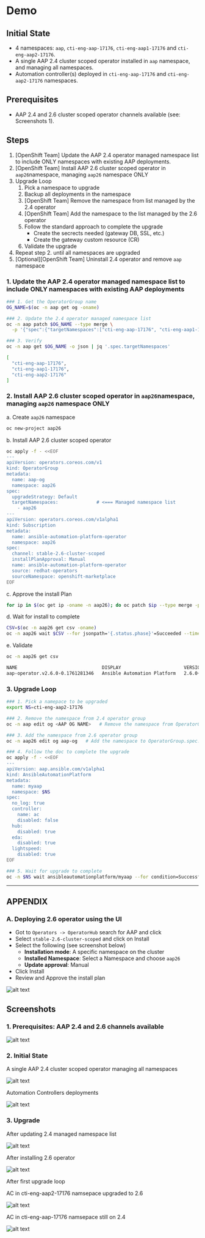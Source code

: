 # Demo

## Initial State

- 4 namespaces: `aap`, `cti-eng-aap-17176`, `cti-eng-aap1-17176` and `cti-eng-aap2-17176`.
- A single AAP 2.4 cluster scoped operator installed in `aap` namespace, and managing all namespaces.
- Automation controller(s) deployed in `cti-eng-aap-17176` and `cti-eng-aap2-17176` namespaces.

## Prerequisites

- AAP 2.4 and 2.6 cluster scoped operator channels available (see: Screenshots 1).

## Steps

1. [OpenShift Team] Update the AAP 2.4 operator managed namespace list to include ONLY namespaces with existing AAP deployments.
2. [OpenShift Team] Install AAP 2.6 cluster scoped operator in `aap26`namespace, managing `aap26` namespace ONLY
3. Upgrade Loop
    1. Pick a namespace to upgrade
    2. Backup all deployments in the namespace
    3. [OpenShift Team] Remove the namespace from list managed by the 2.4 operator
    4. [OpenShift Team] Add the namespace to the list managed by the 2.6 operator
    5. Follow the standard approach to complete the upgrade
        - Create the secrects needed (gateway DB, SSL, etc.)
        - Create the gateway custom resource (CR)
    6. Validate the upgrade
4. Repeat step 2. until all namespaces are upgraded
5. [Optional][OpenShift Team]  Uninstall 2.4 operator and remove `aap` namespace

### 1. Update the AAP 2.4 operator managed namespace list to include ONLY namespaces with existing AAP deployments

```sh
### 1. Get the OperatorGroup name
OG_NAME=$(oc -n aap get og -oname)

### 2. Update the 2.4 operator managed namespace list
oc -n aap patch $OG_NAME --type merge \
  -p '{"spec":{"targetNamespaces":["cti-eng-aap-17176", "cti-eng-aap1-17176", "cti-eng-aap2-17176"]}}'

### 3. Verify
oc -n aap get $OG_NAME -o json | jq '.spec.targetNamespaces'

[
  "cti-eng-aap-17176",
  "cti-eng-aap1-17176",
  "cti-eng-aap2-17176"
]
```

### 2. Install AAP 2.6 cluster scoped operator in `aap26`namespace, managing `aap26` namespace ONLY

a. Create `aap26` namespace

```sh
oc new-project aap26
```

b. Install AAP 2.6 cluster scoped operator

```sh
oc apply -f - <<EOF
---
apiVersion: operators.coreos.com/v1
kind: OperatorGroup
metadata:
  name: aap-og
  namespace: aap26
spec:
  upgradeStrategy: Default
  targetNamespaces:              # <=== Managed namespace list
    - aap26
---
apiVersion: operators.coreos.com/v1alpha1
kind: Subscription
metadata:
  name: ansible-automation-platform-operator
  namespace: aap26
spec:
  channel: stable-2.6-cluster-scoped
  installPlanApproval: Manual
  name: ansible-automation-platform-operator
  source: redhat-operators
  sourceNamespace: openshift-marketplace
EOF
```

c. Approve the install Plan

```sh
for ip in $(oc get ip -oname -n aap26); do oc patch $ip --type merge -p '{"spec":{"approved":true}}' -n aap26; done
```

d. Wait for install to complete

```sh
CSV=$(oc -n aap26 get csv -oname)
oc -n aap26 wait $CSV --for jsonpath='{.status.phase}'=Succeeded --timeout 5m
```

e. Validate

```sh
oc -n aap26 get csv

NAME                               DISPLAY                       VERSION              REPLACES                           PHASE
aap-operator.v2.6.0-0.1761281346   Ansible Automation Platform   2.6.0+0.1761281346   aap-operator.v2.6.0-0.1760139657   Succeeded
```

### 3. Upgrade Loop

```sh
### 1. Pick a namepace to be upgraded
export NS=cti-eng-aap2-17176

### 2. Remove the namespace from 2.4 operator group
oc -n aap edit og <AAP OG NAME>   # Remove the namespace from OperatorGroup.spec.targetNamespaces

### 3. Add the namespace from 2.6 operator group
oc -n aap26 edit og aap-og   # Add the namespace to OperatorGroup.spec.targetNamespaces

### 4. Follow the doc to complete the upgrade
oc apply -f - <<EOF
---
apiVersion: aap.ansible.com/v1alpha1
kind: AnsibleAutomationPlatform
metadata:
  name: myaap
  namespace: $NS
spec:
  no_log: true
  controller:
    name: ac
    disabled: false
  hub:
    disabled: true
  eda:
    disabled: true
  lightspeed:
    disabled: true
EOF

### 5. Wait for upgrade to complete
oc -n $NS wait ansibleautomationplatform/myaap --for condition=Successful --timeout 20m
```

---

## APPENDIX

### A. Deploying 2.6 operator using the UI

- Got to `Operators -> OperatorHub` search for AAP and click
- Select `stable-2.6-cluster-scoped` and click on Install
- Select the following (see screenshot below)
    - **Installation mode**: A specific namespace on the cluster
    - **Installed Namespace**: Select a Namespace and choose `aap26`
    - **Update approval**: Manual
- Click Install
- Review and Approve the install plan

![alt text](./imgs/a_1_26-install-ui.png)

## Screenshots

### 1. Prerequisites: AAP 2.4 and 2.6 channels available

![alt text](./imgs/p_24_26_channels_available.png)


### 2. Initial State

A single AAP 2.4 cluster scoped operator managing all namespaces

![alt text](./imgs/is_0_aap24.png)

Automation Controllers deployments

![alt text](./imgs/is_1_acs.png)

### 3. Upgrade

After updating 2.4 managed namespace list

![alt text](./imgs/s_1_24-og-updated.png) 


After installing 2.6 operator

![alt text](./imgs/a_2_26_install-details.png)


After first upgrade loop

AC in cti-eng-aap2-17176 namsepace upgraded to 2.6

![alt text](./imgs/a_3_ac-app2_upgraded.png)

AC in cti-eng-aap-17176 namsepace still on 2.4

![alt text](./imgs/a_3_ac-app_not_upgraded.png)
